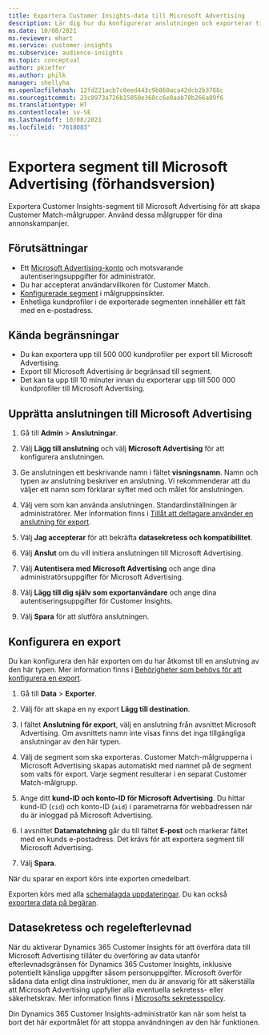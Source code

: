 ```yaml
---
title: Exportera Customer Insights-data till Microsoft Advertising
description: Lär dig hur du konfigurerar anslutningen och exporterar till Microsoft Advertising.
ms.date: 10/08/2021
ms.reviewer: mhart
ms.service: customer-insights
ms.subservice: audience-insights
ms.topic: conceptual
author: pkieffer
ms.author: philk
manager: shellyha
ms.openlocfilehash: 12fd221acb7c0eed443c9b860aca42dcb2b3788c
ms.sourcegitcommit: 23c8973a726b15050e368cc6e0aab78b266a89f6
ms.translationtype: HT
ms.contentlocale: sv-SE
ms.lasthandoff: 10/08/2021
ms.locfileid: "7618083"
---
```

# <a name="export-segments-to-microsoft-advertising-preview"></a>Exportera segment till Microsoft Advertising (förhandsversion)

Exportera Customer Insights-segment till Microsoft Advertising för att skapa Customer Match-målgrupper. Använd dessa målgrupper för dina annonskampanjer.

## <a name="prerequisites"></a>Förutsättningar

-   Ett [Microsoft Advertising-konto](https://ads.microsoft.com/) och motsvarande autentiseringsuppgifter för administratör.
-   Du har accepterat användarvillkoren för Customer Match. 
-   [Konfigurerade segment](segments.md) i målgruppsinsikter.
-   Enhetliga kundprofiler i de exporterade segmenten innehåller ett fält med en e-postadress.

## <a name="known-limitations"></a>Kända begränsningar

- Du kan exportera upp till 500 000 kundprofiler per export till Microsoft Advertising.
- Export till Microsoft Advertising är begränsad till segment.
- Det kan ta upp till 10 minuter innan du exporterar upp till 500 000 kundprofiler till Microsoft Advertising. 


## <a name="set-up-the-connection-to-microsoft-advertising"></a>Upprätta anslutningen till Microsoft Advertising

1. Gå till **Admin** > **Anslutningar**.

1. Välj **Lägg till anslutning** och välj **Microsoft Advertising** för att konfigurera anslutningen.

1. Ge anslutningen ett beskrivande namn i fältet **visningsnamn**. Namn och typen av anslutning beskriver en anslutning. Vi rekommenderar att du väljer ett namn som förklarar syftet med och målet för anslutningen.

1. Välj vem som kan använda anslutningen. Standardinställningen är administratörer. Mer information finns i [Tillåt att deltagare använder en anslutning för export](connections.md#allow-contributors-to-use-a-connection-for-exports).

1. Välj **Jag accepterar** för att bekräfta **datasekretess och kompatibilitet**.

1. Välj **Anslut** om du vill initiera anslutningen till Microsoft Advertising.

1. Välj **Autentisera med Microsoft Advertising** och ange dina administratörsuppgifter för Microsoft Advertising.

1. Välj **Lägg till dig själv som exportanvändare** och ange dina autentiseringsuppgifter för Customer Insights.

1. Välj **Spara** för att slutföra anslutningen.

## <a name="configure-an-export"></a>Konfigurera en export

Du kan konfigurera den här exporten om du har åtkomst till en anslutning av den här typen. Mer information finns i [Behörigheter som behövs för att konfigurera en export](export-destinations.md#set-up-a-new-export).

1. Gå till **Data** > **Exporter**.

1. Välj för att skapa en ny export **Lägg till destination**.

1. I fältet **Anslutning för export**, välj en anslutning från avsnittet Microsoft Advertising. Om avsnittets namn inte visas finns det inga tillgängliga anslutningar av den här typen.

1. Välj de segment som ska exporteras. Customer Match-målgrupperna i Microsoft Advertising skapas automatiskt med namnet på de segment som valts för export. Varje segment resulterar i en separat Customer Match-målgrupp. 

1. Ange ditt **kund-ID och konto-ID för Microsoft Advertising**. Du hittar kund-ID (`cid`) och konto-ID (`aid`) i parametrarna för webbadressen när du är inloggad på Microsoft Advertising.

1. I avsnittet **Datamatchning** går du till fältet **E-post** och markerar fältet med en kunds e-postadress. Det krävs för att exportera segment till Microsoft Advertising.

1. Välj **Spara**.

När du sparar en export körs inte exporten omedelbart.

Exporten körs med alla [schemalagda uppdateringar](system.md#schedule-tab). Du kan också [exportera data på begäran](export-destinations.md#run-exports-on-demand). 


## <a name="data-privacy-and-compliance"></a>Datasekretess och regelefterlevnad

När du aktiverar Dynamics 365 Customer Insights för att överföra data till Microsoft Advertising tillåter du överföring av data utanför efterlevnadsgränsen för Dynamics 365 Customer Insights, inklusive potentiellt känsliga uppgifter såsom personuppgifter. Microsoft överför sådana data enligt dina instruktioner, men du är ansvarig för att säkerställa att Microsoft Advertising uppfyller alla eventuella sekretess- eller säkerhetskrav. Mer information finns i [Microsofts sekretesspolicy](https://go.microsoft.com/fwlink/?linkid=396732).

Din Dynamics 365 Customer Insights-administratör kan när som helst ta bort det här exportmålet för att stoppa användningen av den här funktionen.
